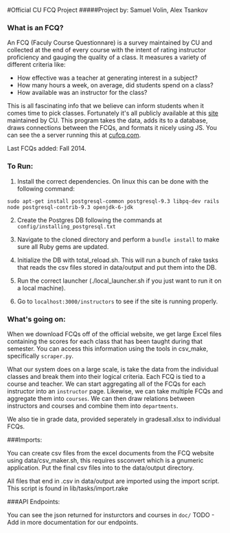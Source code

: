 #Official CU FCQ Project
#####Project by: Samuel Volin, Alex Tsankov

### What is an FCQ?

An FCQ (Faculy Course Questionnare) is a survey maintained by CU and collected at the end of every course with the intent of rating instructor proficiency and gauging the quality of a class. It measures a variety of different criteria like:
* How effective was a teacher at generating interest in a subject?
* How many hours a week, on average, did students spend on a class?
* How available was an instructor for the class?

This is all fascinating info that we believe can inform students when it comes time to pick classes. Fortunately it's all publicly available at this [site](http://www.colorado.edu/fcq/) maintained by CU. This program takes the data, adds its to a database, draws connections between the FCQs, and formats it nicely using JS. You can see the a server running this at [cufcq.com](cufcq.com).

Last FCQs added: Fall 2014.

### To Run:
1. Install the correct dependencies. On linux this can be done with the following command:

```sudo apt-get install postgresql-common postgresql-9.3 libpq-dev rails node postgresql-contrib-9.3 openjdk-6-jdk```

2. Create the Postgres DB following the commands at ```config/installing_postgresql.txt```

3. Navigate to the cloned directory and perform a ```bundle install``` to make sure all Ruby gems are updated.

4. Initialize the DB with total_reload.sh. This will run a bunch of rake tasks that reads the csv files stored in data/output and put them into the DB.

5. Run the correct launcher (./local_launcher.sh if you just want to run it on a local machine).

6. Go to ```localhost:3000/instructors``` to see if the site is running properly.

### What's going on:

When we download FCQs off of the official website, we get large Excel files containing the scores for each class that has been taught during that semester. You can access this information using the tools in csv_make, specifically ```scraper.py```.

 What our system does on a large scale, is take the data from the individual classes and break them into their logical criteria. Each FCQ is tied to a course and teacher. We can start aggregating all of the FCQs for each instructor into an ```instructor``` page. Likewise, we can take multiple FCQs and aggregate them into ```courses```. We can then draw relations between instructors and courses and combine them into ```departments```.

We also tie in grade data, provided seperately in gradesall.xlsx to individual FCQs.

###Imports:

You can create csv files from the excel documents from the FCQ website using data/csv_maker.sh, this requires ssconvert which is a gnumeric application. Put the final csv files into to the data/output directory.

All files that end in .csv in data/output are imported using the import script. This script is found in lib/tasks/import.rake

###API Endpoints:

You can see the json returned for insturctors and courses in ```doc/```
TODO - Add in more documentation for our endpoints. 
